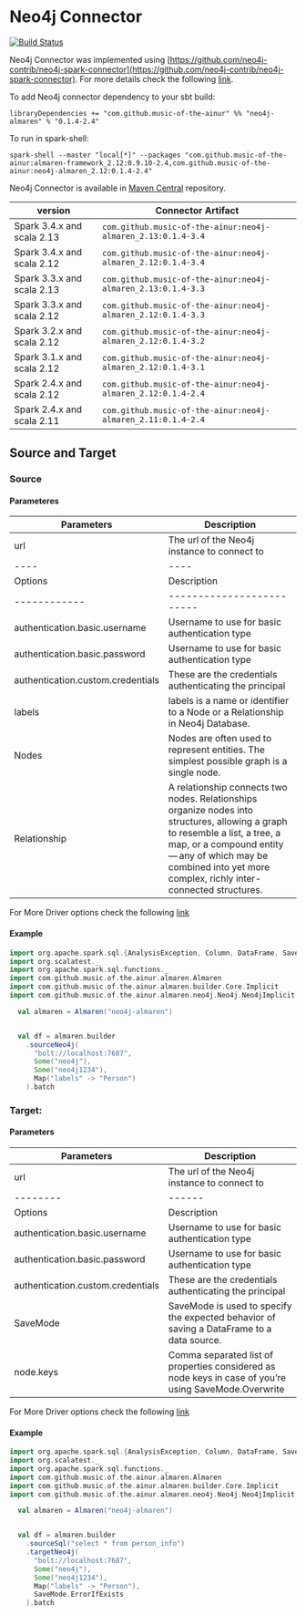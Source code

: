 # Neo4j Connector

[![Build Status](https://github.com/modakanalytics/neo4j.almaren/actions/workflows/neo4j-almaren-githubactions.yml/badge.svg)](https://github.com/modakanalytics/neo4j.almaren/actions/workflows/neo4j-almaren-githubactions.yml)

Neo4j Connector was implemented using [https://github.com/neo4j-contrib/neo4j-spark-connector](https://github.com/neo4j-contrib/neo4j-spark-connector).
For more details check the following [link](https://github.com/neo4j-contrib/neo4j-spark-connector).

To add Neo4j connector dependency to your sbt build:

```
libraryDependencies += "com.github.music-of-the-ainur" %% "neo4j-almaren" % "0.1.4-2.4"
```

To run in spark-shell:

```
spark-shell --master "local[*]" --packages "com.github.music-of-the-ainur:almaren-framework_2.12:0.9.10-2.4,com.github.music-of-the-ainur:neo4j-almaren_2.12:0.1.4-2.4"
```

Neo4j Connector is available in [Maven Central](https://mvnrepository.com/artifact/com.github.music-of-the-ainur)
repository.

| version                    | Connector Artifact                                           |
|----------------------------|--------------------------------------------------------------|
| Spark 3.4.x and scala 2.13 | `com.github.music-of-the-ainur:neo4j-almaren_2.13:0.1.4-3.4` |
| Spark 3.4.x and scala 2.12 | `com.github.music-of-the-ainur:neo4j-almaren_2.12:0.1.4-3.4` |
| Spark 3.3.x and scala 2.13 | `com.github.music-of-the-ainur:neo4j-almaren_2.13:0.1.4-3.3` |
| Spark 3.3.x and scala 2.12 | `com.github.music-of-the-ainur:neo4j-almaren_2.12:0.1.4-3.3` |
| Spark 3.2.x and scala 2.12 | `com.github.music-of-the-ainur:neo4j-almaren_2.12:0.1.4-3.2` |
| Spark 3.1.x and scala 2.12 | `com.github.music-of-the-ainur:neo4j-almaren_2.12:0.1.4-3.1` |
| Spark 2.4.x and scala 2.12 | `com.github.music-of-the-ainur:neo4j-almaren_2.12:0.1.4-2.4` |
| Spark 2.4.x and scala 2.11 | `com.github.music-of-the-ainur:neo4j-almaren_2.11:0.1.4-2.4` |


## Source and Target

### Source 
#### Parameteres


| Parameters | Description|
|-----------------|--------------------|
|  url  | The url of the Neo4j instance to connect to  |
|----|----|
| Options | Description             |
|------------|-------------------------|
| authentication.basic.username     | Username to use for basic authentication type    |
|  authentication.basic.password  |Username to use for basic authentication type|
|authentication.custom.credentials|These are the credentials authenticating the principal|
| labels |  labels is a name or identifier to a Node or a Relationship in Neo4j Database. |
|Nodes |  Nodes are often used to represent entities. The simplest possible graph is a single node.|
|Relationship|  A relationship connects two nodes. Relationships organize nodes into structures, allowing a graph to resemble a list, a tree, a map, or a compound entity — any of which may be combined into yet more complex, richly inter-connected structures.|

For More Driver options check the following [link](https://neo4j.com/developer/spark/configuration/)

#### Example


```scala
import org.apache.spark.sql.{AnalysisException, Column, DataFrame, SaveMode, SparkSession}
import org.scalatest._
import org.apache.spark.sql.functions._
import com.github.music.of.the.ainur.almaren.Almaren
import com.github.music.of.the.ainur.almaren.builder.Core.Implicit
import com.github.music.of.the.ainur.almaren.neo4j.Neo4j.Neo4jImplicit

  val almaren = Almaren("neo4j-almaren")


  val df = almaren.builder
    .sourceNeo4j(
      "bolt://localhost:7687",
      Some("neo4j"),
      Some("neo4j1234"),
      Map("labels" -> "Person")
    ).batch
```



### Target:
#### Parameters

| Parameters | Description|
|-----------------|--------------------|
|  url  | The url of the Neo4j instance to connect to  |
|--------|------|
| Options | Description      |
| authentication.basic.username      | Username to use for basic authentication type    |
|  authentication.basic.password |Username to use for basic authentication type|
|authentication.custom.credentials|These are the credentials authenticating the principal|
|SaveMode|SaveMode is used to specify the expected behavior of saving a DataFrame to a data source.|
|node.keys|Comma separated list of properties considered as node keys in case of you’re using SaveMode.Overwrite|


For More Driver options check the following [link](https://neo4j.com/developer/spark/configuration/)

#### Example

```scala
import org.apache.spark.sql.{AnalysisException, Column, DataFrame, SaveMode, SparkSession}
import org.scalatest._
import org.apache.spark.sql.functions._
import com.github.music.of.the.ainur.almaren.Almaren
import com.github.music.of.the.ainur.almaren.builder.Core.Implicit
import com.github.music.of.the.ainur.almaren.neo4j.Neo4j.Neo4jImplicit

  val almaren = Almaren("neo4j-almaren")


  val df = almaren.builder
    .sourceSql("select * from person_info")
    .targetNeo4j(
      "bolt://localhost:7687",
      Some("neo4j"),
      Some("neo4j1234"),
      Map("labels" -> "Person"),
      SaveMode.ErrorIfExists
    ).batch

